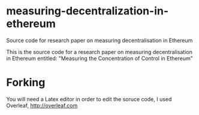 # measuring-decentralization-in-ethereum
Source code for research paper on measuring decentralisation in Ethereum

This is the source code for a research paper on measuring decentralisation in Ethereum entitled: "Measuring the Concentration of Control in Ethereum"

# Forking

You will need a Latex editor in order to edit the soruce code, I used Overleaf, http://overleaf.com
